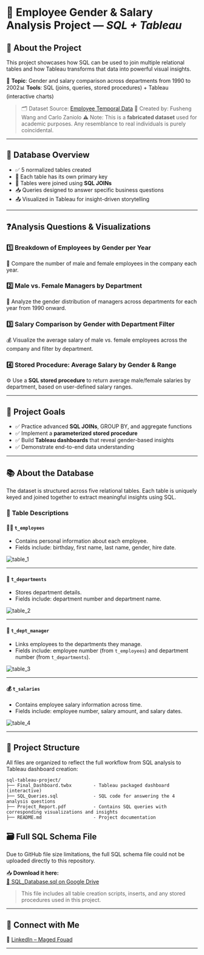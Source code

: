 # 🧠 **Employee Gender & Salary Analysis Project — *SQL + Tableau***

## 📌 **About the Project**

This project showcases how SQL can be used to join multiple relational tables and how Tableau transforms that data into powerful visual insights.

💼 **Topic**: Gender and salary comparison across departments from 1990 to 2002📊 **Tools**: SQL (joins, queries, stored procedures) + Tableau (interactive charts)

> 🗂️ Dataset Source: [Employee Temporal Data](http://www.cs.aau.dk/TimeCenter/Data/employeeTemporalDataSet.zip)
> 📎 Created by: Fusheng Wang and Carlo Zaniolo
> ⚠️ Note: This is a **fabricated dataset** used for academic purposes. Any resemblance to real individuals is purely coincidental.

---

## 🧾 **Database Overview**

- ✅ 5 normalized tables created
- 🔑 Each table has its own primary key
- 🔗 Tables were joined using **SQL JOINs**
- 📥 Queries designed to answer specific business questions
- 📤 Visualized in Tableau for insight-driven storytelling

---

## ❓**Analysis Questions & Visualizations**

### 1️⃣ Breakdown of Employees by Gender per Year

📅 Compare the number of male and female employees in the company each year.

### 2️⃣ Male vs. Female Managers by Department

🏢 Analyze the gender distribution of managers across departments for each year from 1990 onward.

### 3️⃣ Salary Comparison by Gender with Department Filter

💰 Visualize the average salary of male vs. female employees across the company and filter by department.

### 4️⃣ Stored Procedure: Average Salary by Gender & Range

⚙️ Use a **SQL stored procedure** to return average male/female salaries by department, based on user-defined salary ranges.

---

## 📌 **Project Goals**

- ✅ Practice advanced **SQL JOINs**, GROUP BY, and aggregate functions
- ✅ Implement a **parameterized stored procedure**
- ✅ Build **Tableau dashboards** that reveal gender-based insights
- ✅ Demonstrate end-to-end data understanding

---

## 📚 **About the Database**

The dataset is structured across five relational tables. Each table is uniquely keyed and joined together to extract meaningful insights using SQL.

### 🧾 **Table Descriptions**

#### 🧍‍♂️ `t_employees`

- Contains personal information about each employee.
- Fields include: birthday, first name, last name, gender, hire date.
  
![table_1](https://github.com/user-attachments/assets/5ef8c19c-f9fe-4477-99c6-396e069c1002)

---

#### 🏢 `t_departments`

- Stores department details.
- Fields include: department number and department name.
  
![table_2](https://github.com/user-attachments/assets/b8ece289-a35d-436d-a24f-711fe64d98af)

---

#### 👔 `t_dept_manager`

- Links employees to the departments they manage.
- Fields include: employee number (from `t_employees`) and department number (from `t_departments`).
  
![table_3](https://github.com/user-attachments/assets/b3711cd6-73fd-4d5d-a104-f5a95a5e2b16)

---

#### 💰 `t_salaries`

- Contains employee salary information across time.
- Fields include: employee number, salary amount, and salary dates.
  
![table_4](https://github.com/user-attachments/assets/35c2ea11-3c2e-45a1-8ad0-f4c0bfcc3119)

---

## 📁 **Project Structure**

All files are organized to reflect the full workflow from SQL analysis to Tableau dashboard creation:

```
sql-tableau-project/
├── Final_Dashboard.twbx        - Tableau packaged dashboard (interactive)
├── SQL_Queries.sql             - SQL code for answering the 4 analysis questions
├── Project_Report.pdf          - Contains SQL queries with corresponding visualizations and insights
├── README.md                   - Project documentation
```
## 🗃️ **Full SQL Schema File**

Due to GitHub file size limitations, the full SQL schema file could not be uploaded directly to this repository.

📥 **Download it here:**  
[🔗 SQL_Database.sql on Google Drive](https://drive.google.com/file/d/1bmEGxDpW0dYm0STKkp3HmsUEOtnshXbF/view?usp=drive_link)

> This file includes all table creation scripts, inserts, and any stored procedures used in this project.
---

## 🤝 **Connect with Me**

🔗 [LinkedIn – Maged Fouad](https://www.linkedin.com/in/mfouadmohamed325/)

---

